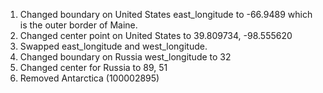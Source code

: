 1. Changed boundary on United States east_longitude to -66.9489 which is the outer border of Maine.
1. Changed center point on United States to 39.809734, -98.555620
1. Swapped east_longitude and west_longitude.
1. Changed boundary on Russia west_longitude to 32
1. Changed center for Russia to 89, 51
1. Removed Antarctica (100002895)